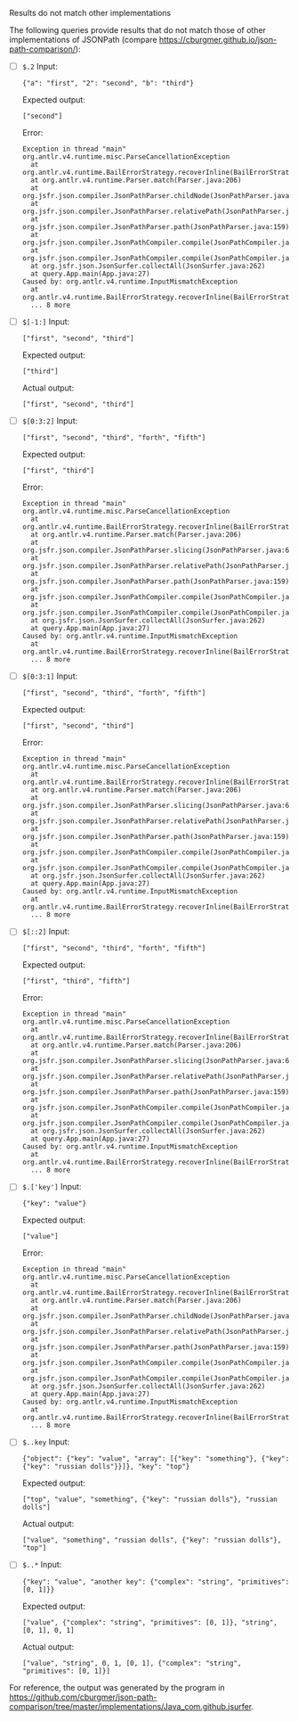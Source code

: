 Results do not match other implementations

The following queries provide results that do not match those of other implementations of JSONPath
(compare https://cburgmer.github.io/json-path-comparison/):

- [ ] `$.2`
  Input:
  ```
  {"a": "first", "2": "second", "b": "third"}
  ```
  Expected output:
  ```
  ["second"]
  ```
  Error:
  ```
  Exception in thread "main" org.antlr.v4.runtime.misc.ParseCancellationException
  	at org.antlr.v4.runtime.BailErrorStrategy.recoverInline(BailErrorStrategy.java:66)
  	at org.antlr.v4.runtime.Parser.match(Parser.java:206)
  	at org.jsfr.json.compiler.JsonPathParser.childNode(JsonPathParser.java:672)
  	at org.jsfr.json.compiler.JsonPathParser.relativePath(JsonPathParser.java:272)
  	at org.jsfr.json.compiler.JsonPathParser.path(JsonPathParser.java:159)
  	at org.jsfr.json.compiler.JsonPathCompiler.compile(JsonPathCompiler.java:283)
  	at org.jsfr.json.compiler.JsonPathCompiler.compile(JsonPathCompiler.java:273)
  	at org.jsfr.json.JsonSurfer.collectAll(JsonSurfer.java:262)
  	at query.App.main(App.java:27)
  Caused by: org.antlr.v4.runtime.InputMismatchException
  	at org.antlr.v4.runtime.BailErrorStrategy.recoverInline(BailErrorStrategy.java:61)
  	... 8 more
  ```

- [ ] `$[-1:]`
  Input:
  ```
  ["first", "second", "third"]
  ```
  Expected output:
  ```
  ["third"]
  ```
  Actual output:
  ```
  ["first", "second", "third"]
  ```

- [ ] `$[0:3:2]`
  Input:
  ```
  ["first", "second", "third", "forth", "fifth"]
  ```
  Expected output:
  ```
  ["first", "third"]
  ```
  Error:
  ```
  Exception in thread "main" org.antlr.v4.runtime.misc.ParseCancellationException
  	at org.antlr.v4.runtime.BailErrorStrategy.recoverInline(BailErrorStrategy.java:66)
  	at org.antlr.v4.runtime.Parser.match(Parser.java:206)
  	at org.jsfr.json.compiler.JsonPathParser.slicing(JsonPathParser.java:636)
  	at org.jsfr.json.compiler.JsonPathParser.relativePath(JsonPathParser.java:265)
  	at org.jsfr.json.compiler.JsonPathParser.path(JsonPathParser.java:159)
  	at org.jsfr.json.compiler.JsonPathCompiler.compile(JsonPathCompiler.java:283)
  	at org.jsfr.json.compiler.JsonPathCompiler.compile(JsonPathCompiler.java:273)
  	at org.jsfr.json.JsonSurfer.collectAll(JsonSurfer.java:262)
  	at query.App.main(App.java:27)
  Caused by: org.antlr.v4.runtime.InputMismatchException
  	at org.antlr.v4.runtime.BailErrorStrategy.recoverInline(BailErrorStrategy.java:61)
  	... 8 more
  ```

- [ ] `$[0:3:1]`
  Input:
  ```
  ["first", "second", "third", "forth", "fifth"]
  ```
  Expected output:
  ```
  ["first", "second", "third"]
  ```
  Error:
  ```
  Exception in thread "main" org.antlr.v4.runtime.misc.ParseCancellationException
  	at org.antlr.v4.runtime.BailErrorStrategy.recoverInline(BailErrorStrategy.java:66)
  	at org.antlr.v4.runtime.Parser.match(Parser.java:206)
  	at org.jsfr.json.compiler.JsonPathParser.slicing(JsonPathParser.java:636)
  	at org.jsfr.json.compiler.JsonPathParser.relativePath(JsonPathParser.java:265)
  	at org.jsfr.json.compiler.JsonPathParser.path(JsonPathParser.java:159)
  	at org.jsfr.json.compiler.JsonPathCompiler.compile(JsonPathCompiler.java:283)
  	at org.jsfr.json.compiler.JsonPathCompiler.compile(JsonPathCompiler.java:273)
  	at org.jsfr.json.JsonSurfer.collectAll(JsonSurfer.java:262)
  	at query.App.main(App.java:27)
  Caused by: org.antlr.v4.runtime.InputMismatchException
  	at org.antlr.v4.runtime.BailErrorStrategy.recoverInline(BailErrorStrategy.java:61)
  	... 8 more
  ```

- [ ] `$[::2]`
  Input:
  ```
  ["first", "second", "third", "forth", "fifth"]
  ```
  Expected output:
  ```
  ["first", "third", "fifth"]
  ```
  Error:
  ```
  Exception in thread "main" org.antlr.v4.runtime.misc.ParseCancellationException
  	at org.antlr.v4.runtime.BailErrorStrategy.recoverInline(BailErrorStrategy.java:66)
  	at org.antlr.v4.runtime.Parser.match(Parser.java:206)
  	at org.jsfr.json.compiler.JsonPathParser.slicing(JsonPathParser.java:636)
  	at org.jsfr.json.compiler.JsonPathParser.relativePath(JsonPathParser.java:265)
  	at org.jsfr.json.compiler.JsonPathParser.path(JsonPathParser.java:159)
  	at org.jsfr.json.compiler.JsonPathCompiler.compile(JsonPathCompiler.java:283)
  	at org.jsfr.json.compiler.JsonPathCompiler.compile(JsonPathCompiler.java:273)
  	at org.jsfr.json.JsonSurfer.collectAll(JsonSurfer.java:262)
  	at query.App.main(App.java:27)
  Caused by: org.antlr.v4.runtime.InputMismatchException
  	at org.antlr.v4.runtime.BailErrorStrategy.recoverInline(BailErrorStrategy.java:61)
  	... 8 more
  ```

- [ ] `$.['key']`
  Input:
  ```
  {"key": "value"}
  ```
  Expected output:
  ```
  ["value"]
  ```
  Error:
  ```
  Exception in thread "main" org.antlr.v4.runtime.misc.ParseCancellationException
  	at org.antlr.v4.runtime.BailErrorStrategy.recoverInline(BailErrorStrategy.java:66)
  	at org.antlr.v4.runtime.Parser.match(Parser.java:206)
  	at org.jsfr.json.compiler.JsonPathParser.childNode(JsonPathParser.java:672)
  	at org.jsfr.json.compiler.JsonPathParser.relativePath(JsonPathParser.java:272)
  	at org.jsfr.json.compiler.JsonPathParser.path(JsonPathParser.java:159)
  	at org.jsfr.json.compiler.JsonPathCompiler.compile(JsonPathCompiler.java:283)
  	at org.jsfr.json.compiler.JsonPathCompiler.compile(JsonPathCompiler.java:273)
  	at org.jsfr.json.JsonSurfer.collectAll(JsonSurfer.java:262)
  	at query.App.main(App.java:27)
  Caused by: org.antlr.v4.runtime.InputMismatchException
  	at org.antlr.v4.runtime.BailErrorStrategy.recoverInline(BailErrorStrategy.java:61)
  	... 8 more
  ```

- [ ] `$..key`
  Input:
  ```
  {"object": {"key": "value", "array": [{"key": "something"}, {"key": {"key": "russian dolls"}}]}, "key": "top"}
  ```
  Expected output:
  ```
  ["top", "value", "something", {"key": "russian dolls"}, "russian dolls"]
  ```
  Actual output:
  ```
  ["value", "something", "russian dolls", {"key": "russian dolls"}, "top"]
  ```

- [ ] `$..*`
  Input:
  ```
  {"key": "value", "another key": {"complex": "string", "primitives": [0, 1]}}
  ```
  Expected output:
  ```
  ["value", {"complex": "string", "primitives": [0, 1]}, "string", [0, 1], 0, 1]
  ```
  Actual output:
  ```
  ["value", "string", 0, 1, [0, 1], {"complex": "string", "primitives": [0, 1]}]
  ```


For reference, the output was generated by the program in https://github.com/cburgmer/json-path-comparison/tree/master/implementations/Java_com.github.jsurfer.
